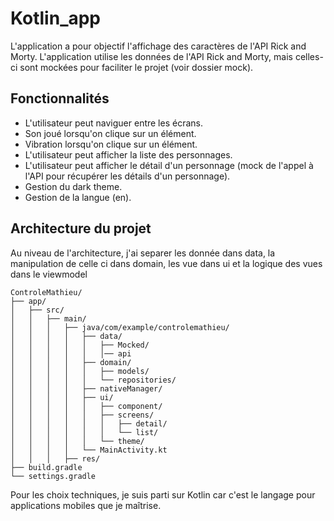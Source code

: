 # Kotlin_app
L'application a pour objectif l'affichage des caractères de l'API Rick and Morty.
L'application utilise les données de l'API Rick and Morty, mais celles-ci sont mockées pour faciliter le projet (voir dossier mock).

## Fonctionnalités
- L'utilisateur peut naviguer entre les écrans.
- Son joué lorsqu'on clique sur un élément.
- Vibration lorsqu'on clique sur un élément.
- L'utilisateur peut afficher la liste des personnages.
- L'utilisateur peut afficher le détail d'un personnage (mock de l'appel à l'API pour récupérer les détails d'un personnage).
- Gestion du dark theme.
- Gestion de la langue (en).

## Architecture du projet 
Au niveau de l'architecture, j'ai separer les donnée dans data, la manipulation de celle ci dans domain, les vue dans ui et la logique des vues dans le viewmodel
```
ControleMathieu/
├── app/
│   ├── src/
│   │   ├── main/
│   │   │   ├── java/com/example/controlemathieu/
│   │   │   │   ├── data/
│   │   │   │   │   ├── Mocked/
│   │   │   │   │   │── api
│   │   │   │   ├── domain/
│   │   │   │   │   ├── models/
│   │   │   │   │   └── repositories/
│   │   │   │   ├── nativeManager/
│   │   │   │   ├── ui/
│   │   │   │   │   ├── component/
│   │   │   │   │   ├── screens/
│   │   │   │   │   │   ├── detail/
│   │   │   │   │   │   └── list/
│   │   │   │   │   └── theme/
│   │   │   │   └── MainActivity.kt
│   │   │   ├── res/
├── build.gradle
└── settings.gradle
```


Pour les choix techniques, je suis parti sur Kotlin car c'est le langage pour applications mobiles que je maîtrise.
